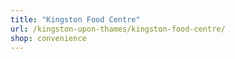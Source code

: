 ```yaml
---
title: "Kingston Food Centre"
url: /kingston-upon-thames/kingston-food-centre/
shop: convenience
---
```

